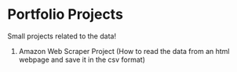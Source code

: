 # Portfolio Projects
Small projects related to the data! 

1. Amazon Web Scraper Project (How to read the data from an html webpage and save it in the csv format)

